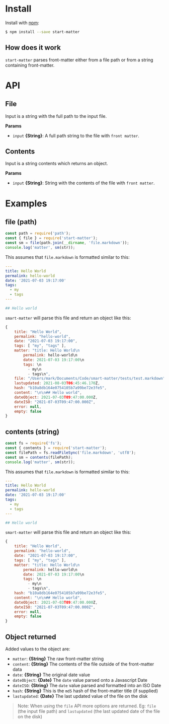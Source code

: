 # Install

Install with [npm](https://www.npmjs.com/):

```sh
$ npm install --save start-matter
```

## How does it work

`start-matter` parses front-matter either from a file path or from a string containing front-matter.

# API

## File

Input is a string with the full path to the input file.

**Params**

* `input` **{String}**: A full path string to the file with `front matter`.

## Contents

Input is a string contents which returns an object.

**Params**

* `input` **{String}**: String with the contents of the file with `front matter`.

# Examples

## file (path)

```js
const path = require('path');
const { file } = require('start-matter');
const sm = file(path.join(__dirname, 'file.markdown'));
console.log('matter', sm(str));
```

This assumes that `file.markdown` is formatted similar to this:

``` yaml
---
title: Hello World
permalink: hello-world
date: '2021-07-03 19:17:00'
tags: 
  - my
  - tags
---

## Hello world
```

`smart-matter` will parse this file and return an object like this:

```javascript
{
    title: "Hello World",
    permalink: "hello-world",
    date: "2021-07-03 19:17:00",
    tags: [ "my", "tags" ],
    matter: "title: Hello World\n
        permalink: hello-world\n
        date: 2021-07-03 19:17:00\n
        tags: \n
          - my\n
          - tags\n",
    file: "/Users/mark/Documents/Code/smart-matter/tests/test.markdown",
    lastupdated: 2021-08-03T06:45:46.170Z,
    hash: "b10a8db164e0754105b7a99be72e3fe5",
    content: "\n\n## Hello world",
    dateObject: 2021-07-03T09:47:00.000Z,
    dateISO: "2021-07-03T09:47:00.000Z",
    error: null,
    empty: false
}
```

## contents (string)

```js
const fs = require('fs');
const { contents } = require('start-matter');
const filePath = fs.readFileSync('file.markdown', 'utf8');
const sm = contents(filePath);
console.log('matter', sm(str));
```

This assumes that `file.markdown` is formatted similar to this:

``` yaml
---
title: Hello World
permalink: hello-world
date: '2021-07-03 19:17:00'
tags: 
  - my
  - tags
---

## Hello world
```

`smart-matter` will parse this file and return an object like this:

```javascript
{
    title: "Hello World",
    permalink: "hello-world",
    date: "2021-07-03 19:17:00",
    tags: [ "my", "tags" ],
    matter: "title: Hello World\n
        permalink: hello-world\n
        date: 2021-07-03 19:17:00\n
        tags: \n
          - my\n
          - tags\n",
    hash: "b10a8db164e0754105b7a99be72e3fe5",
    content: "\n\n## Hello world",
    dateObject: 2021-07-03T09:47:00.000Z,
    dateISO: "2021-07-03T09:47:00.000Z",
    error: null,
    empty: false
}
```

## Object returned

Added values to the object are:

- `matter`: **{String}** The raw front-matter string
- `content`: **{String}** The contents of the file outside of the front-matter data
- `date`: **{String}** The original date value
- `dateObject`: **{Date}** The `date` value parsed onto a Javascript Date
- `dateISO`: **{String}** The `date` value parsed and formatted into an ISO Date
- `hash`: **{String}** This is the `md5` hash of the front-matter title (if supplied)
- `lastupdated`: **{Date}** The last updated value of the file on the disk 

> Note: When using the `file` API more options are returned. Eg: `file` (the input file path) and `lastupdated` (the last updated date of the file on the disk)